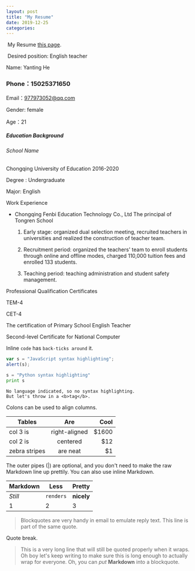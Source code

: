 ```yaml
---
layout: post
title: "My Resume"
date: 2019-12-25
categories:
---
```



​                                                                    My Resume [this page](https://github.com/adam-p/markdown-here/wiki/Markdown-Here-Cheatsheet).

​                                                            Desired position: English teacher

Name: Yanting  He      

### Phone：15025371650        
Email：977973052@qq.com

Gender: female

Age：21

##### Education Background

###### School Name

Chongqing University of Education                   2016-2020  

Degree : Undergraduate

Major:  English


Work Experience

+ Chongqing Fenbi Education Technology Co., Ltd The principal of Tongren School    

  1. Early stage: organized dual selection meeting, recruited teachers in universities and realized the construction of teacher team.

  2. Recruitment period: organized the teachers' team to enroll students through online and offline modes, charged 110,000 tuition fees and enrolled 133 students.

  3. Teaching period: teaching administration and student safety management.

Professional Qualification Certificates

TEM-4

CET-4

The certification of Primary School English Teacher 

Second-level Certificate for National Computer





[arbitrary case-insensitive reference text]: https://www.mozilla.org
[1]: http://slashdot.org
[link text itself]: http://www.reddit.com



Inline `code` has `back-ticks around` it.



```javascript
var s = "JavaScript syntax highlighting";
alert(s);
```

```python
s = "Python syntax highlighting"
print s
```

```
No language indicated, so no syntax highlighting. 
But let's throw in a <b>tag</b>.
```



Colons can be used to align columns.

| Tables        | Are           | Cool  |
| ------------- |:-------------:| -----:|
| col 3 is      | right-aligned | $1600 |
| col 2 is      | centered      |   $12 |
| zebra stripes | are neat      |    $1 |

The outer pipes (|) are optional, and you don't need to make the raw Markdown line up prettily. You can also use inline Markdown.

Markdown | Less | Pretty
--- | --- | ---
*Still* | `renders` | **nicely**
1 | 2 | 3



> Blockquotes are very handy in email to emulate reply text.
> This line is part of the same quote.

Quote break.

> This is a very long line that will still be quoted properly when it wraps. Oh boy let's keep writing to make sure this is long enough to actually wrap for everyone. Oh, you can *put* **Markdown** into a blockquote. 